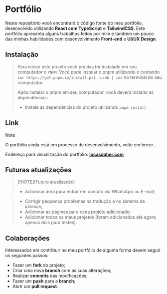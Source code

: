 # Portfólio
Neste repositório você encontrará o código fonte do meu portfólio, desenvolvido utilizando **React com TypeScript** e **TailwindCSS**. Este portfólio apresenta alguns trabalhos feitos por mim e também um pouco das minhas habilidades com desenvolvimento **Front-end** e **UI/UX Design**.

## Instalação
> Para iniciar este projeto você precisa ter instalado em seu computador o `PNPM`. 
> Você pode instalar o pnpm utilizando o comando `iwr https://get.pnpm.io/install.ps1 -useb | iex` no terminal do seu computador.
> 
> Após instalar o pnpm em seu computador, você deverá instalar as dependências:
> - Instale as dependências do projeto utilizando `pnpm install`

## Link
> [!NOTE]
> O portfólio ainda está em processo de desenvolvimento, volte em breve...

Endereço para visualização do portfólio: **[lucasdaher.com](https://lucasdaher.com)**

## Futuras atualizações
> [!NOTE](Futura atualização)
> - Adicionar área para entrar em contato via WhatsApp ou E-mail;

> - Corrigir pequenos problemas na tradução e no sistema de idiomas;
> - Adicionar as páginas para cada projeto adicionado;
> - Adicionar todos os meus projetos (foram adicionados até agora apenas dois para testes).

## Colaborações
Interessados em contribuir no meu portfólio de alguma forma devem seguir os seguintes passos:

- Fazer um **fork** do projeto;
- Criar uma nova **branch** com as suas alterações;
- Realizar **commits** das modificações;
- Fazer um **push** para a **branch**;
- Abrir um **pull request**.